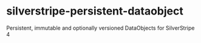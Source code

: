 # silverstripe-persistent-dataobject
Persistent, immutable and optionally versioned DataObjects for SilverStripe 4
